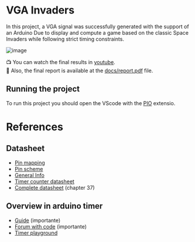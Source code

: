 # VGA Invaders 

In this project, a VGA signal was successfully generated with the support of an Arduino Due to display and compute a game based on the
classic Space Invaders while following strict timing constraints.  

![image](https://user-images.githubusercontent.com/33182421/182044432-e9798e6c-2eee-4f85-b3af-5782b9a6b7aa.png)

:tv: You can watch the final results in [youtube](https://www.youtube.com/watch?v=6sLprmcBa5k).   
:page_facing_up: Also, the final report is available at the [docs/report.pdf](https://github.com/Jumaruba/SETR/blob/main/docs/Report.pdf) file. 

## Running the project 

To run this project you should open the VScode with the [PIO](https://platformio.org/install/ide?install=vscode) extensio. 


# References 
## Datasheet
- [Pin mapping](https://docs.arduino.cc/hacking/hardware/PinMappingSAM3X)  
- [Pin scheme](https://content.arduino.cc/assets/Pinout-Due_latest.pdf)  
- [General Info](https://store.arduino.cc/products/arduino-due) 
- [Timer counter datasheet](https://www.microchip.com/content/dam/mchp/documents/OTH/ApplicationNotes/ApplicationNotes/Atmel-42301-SAM3-4S-4L-4E-4N-4CM-4C-G-Timer-Counter-TC-Driver_ApplicationNote_AT07898.pdf)
- [Complete datasheet](https://ww1.microchip.com/downloads/en/DeviceDoc/Atmel-11057-32-bit-Cortex-M3-Microcontroller-SAM3X-SAM3A_Datasheet.pdf) (chapter 37)

## Overview in arduino timer
- [Guide](https://copperhilltech.com/content/Application%20Note%20-%20Arduino%20Due%20Timer%20Control.pdf) (importante)  
- [Forum with code](https://forum.arduino.cc/t/timer-interrupts-on-due/127643) (importante)  
- [Timer playground](https://playground.arduino.cc/Code/Timer/)

